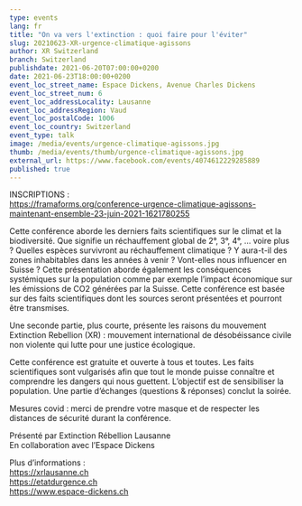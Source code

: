 ```yaml
---
type: events
lang: fr
title: "On va vers l'extinction : quoi faire pour l'éviter"
slug: 20210623-XR-urgence-climatique-agissons
author: XR Switzerland
branch: Switzerland
publishdate: 2021-06-20T07:00:00+0200
date: 2021-06-23T18:00:00+0200
event_loc_street_name: Espace Dickens, Avenue Charles Dickens
event_loc_street_num: 6
event_loc_addressLocality: Lausanne
event_loc_addressRegion: Vaud
event_loc_postalCode: 1006
event_loc_country: Switzerland
event_type: talk
image: /media/events/urgence-climatique-agissons.jpg
thumb: /media/events/thumb/urgence-climatique-agissons.jpg
external_url: https://www.facebook.com/events/4074612229285889
published: true
---
```

INSCRIPTIONS :\
<https://framaforms.org/conference-urgence-climatique-agissons-maintenant-ensemble-23-juin-2021-1621780255>

Cette conférence aborde les derniers faits scientifiques sur le climat et la biodiversité. Que signifie un réchauffement global de 2°, 3°, 4°, ... voire plus ? Quelles espèces survivront au réchauffement climatique ? Y aura-t-il des zones inhabitables dans les années à venir ? Vont-elles nous influencer en Suisse ? Cette présentation aborde également les conséquences systémiques sur la population comme par exemple l’impact économique sur les émissions de CO2 générées par la Suisse. Cette conférence est basée sur des faits scientifiques dont les sources seront présentées et pourront être transmises.

Une seconde partie, plus courte, présente les raisons du mouvement Extinction Rebellion (XR) : mouvement international de désobéissance civile non violente qui lutte pour une justice écologique.

Cette conférence est gratuite et ouverte à tous et toutes. Les faits scientifiques sont vulgarisés afin que tout le monde puisse connaître et comprendre les dangers qui nous guettent. L’objectif est de sensibiliser la population. Une partie d’échanges (questions & réponses) conclut la soirée.

Mesures covid : merci de prendre votre masque et de respecter les distances de sécurité durant la conférence.

Présenté par Extinction Rébellion Lausanne\
En collaboration avec l’Espace Dickens

Plus d’informations :\
<https://xrlausanne.ch>\
<https://etatdurgence.ch>\
<https://www.espace-dickens.ch>
